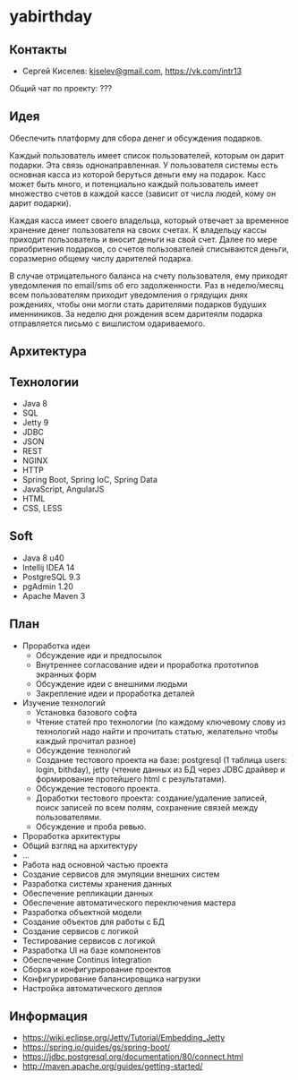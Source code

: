 # yabirthday

## Контакты

* Сергей Киселев: kiselev@gmail.com, https://vk.com/intr13

Общий чат по проекту: ???

## Идея

Обеспечить платформу для сбора денег и обсуждения подарков. 

Каждый пользователь имеет список пользователей, которым он дарит подарки. Эта связь однонаправленная. У пользователя системы есть основная касса из которой беруться деньги ему на подарок. Касс может быть много, и потенциально каждый пользователь имеет множество счетов в каждой кассе (зависит от числа людей, кому он дарит подарки). 

Каждая касса имеет своего владельца, который отвечает за временное хранение денег пользователя на своих счетах. К владельцу кассы приходит пользователь и вносит деньги на свой счет. Далее по мере приобритения подарков, со счетов пользователей списываются деньги, соразмерно общему числу дарителей подарка.

В случае отрицательного баланса на счету пользователя, ему приходят уведомления по email/sms об его задолженности. Раз в неделю/месяц всем пользователям приходит уведомления о грядущих днях рождениях, чтобы они могли стать дарителями подарков будуших именниников. За неделю дня рождения всем даритеялм подарка отправляется письмо с вишлистом одариваемого. 

## Архитектура

## Технологии

* Java 8
* SQL
* Jetty 9
* JDBC
* JSON
* REST
* NGINX
* HTTP
* Spring Boot, Spring IoC, Spring Data
* JavaScript, AngularJS
* HTML
* CSS, LESS

## Soft

* Java 8 u40
* Intellij IDEA 14
* PostgreSQL 9.3
* pgAdmin 1.20
* Apache Maven 3

## План

* Проработка идеи
  * Обсуждение иди и предпосылок
  * Внутреннее согласование идеи и проработка прототипов экранных форм
  * Обсуждение идеи с внешними людьми
  * Закрепление идеи и проработка деталей
* Изучение технологий
  * Установка базового софта
  * Чтение статей про технологии (по каждому ключевому слову из технологий надо найти и прочитать статью, желательно чтобы каждый прочитал разное)
  * Обсуждение технологий 
  * Создание тестового проекта на базе: postgresql (1 таблица users: login, bithday), jetty (чтение данных из БД через JDBC драйвер и формирование протейшего html с результатами).
  * Обсуждение тестового проекта.
  * Доработки тестового проекта: создание/удаление записей, поиск записей по всем полям, сохранение связей между пользователями.
  * Обсуждение и проба ревью.
* Проработка архитектуры
 * Общий взгляд на архитектуру
 * ...
* Работа над основной частью проекта
 * Создание сервисов для эмуляции внешних систем
 * Разработка системы хранения данных
 * Обеспечение репликации данных
 * Обеспечение автоматического переключения мастера
 * Разработка объектной модели
 * Создание объектов для работы с БД
 * Создание сервисов с логикой
 * Тестирование сервисов с логикой
 * Разработка UI на базе компонентов
 * Обеспечение Continus Integration
 * Сборка и конфигурирование проектов
 * Конфигурирование балансировщика нагрузки
 * Настройка автоматического деплоя

## Информация

* https://wiki.eclipse.org/Jetty/Tutorial/Embedding_Jetty
* https://spring.io/guides/gs/spring-boot/
* https://jdbc.postgresql.org/documentation/80/connect.html
* http://maven.apache.org/guides/getting-started/
